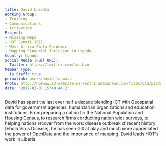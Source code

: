 ```yaml
---
title: David Luswata
Working Group:
- Training
- Communications
- Activation
Project:
- Missing Maps
- HOT Summit 2016
- West Africa Ebola Epidemic
- Mapping Financial Inclusion in Uganda
Country: Uganda
Social Media (Full URL):
  Twitter: https://twitter.com/lusdavo
Member Type:
  Is Staff: true
permalink: users/david_luswata
Photo: http://hotwww.s3-website-us-east-1.amazonaws.com/files/old/pictures/picture-358-1487343133.jpg
date: '2017-02-08 15:48:44 Z'
---
```

<p>David has spent the last over half a decade blending ICT with Geospatial data for government agencies, humanitarian organizations and education institutions. From preparing a nation for the National Population and Housing Census, to research firms conducting nation wide surveys, to helping nations recover from the worst disease outbreak of recent history [Ebola Virus Disease], he has seen GIS at play and much more appreciated the power of OpenData and the importance of mapping. David leads HOT's work in Liberia.</p>
